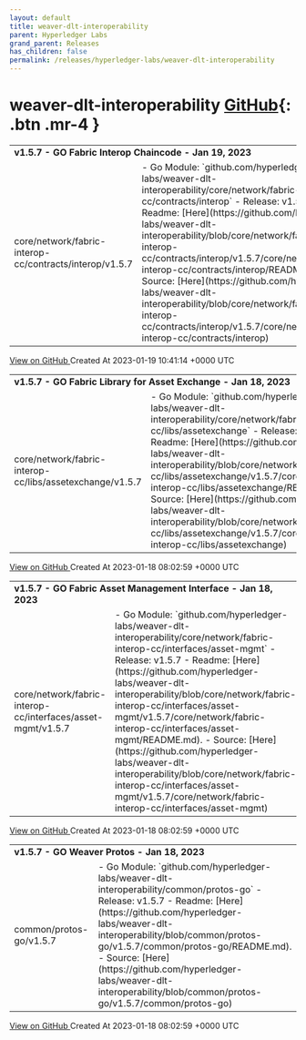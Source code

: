 ```yaml
---
layout: default
title: weaver-dlt-interoperability
parent: Hyperledger Labs
grand_parent: Releases
has_children: false
permalink: /releases/hyperledger-labs/weaver-dlt-interoperability
---
```


# weaver-dlt-interoperability <span class="fs-3 right-align">[GitHub](https://github.com/hyperledger-labs/weaver-dlt-interoperability){: .btn .mr-4 }</span>


<div>
    <table>
        <tr>
            <td colspan="2">
                <b>
                    v1.5.7 - GO Fabric Interop Chaincode - Jan 19, 2023
                </b>
            </td>
        </tr>
        <tr>
            <td>
                <span class="chip">
                    core/network/fabric-interop-cc/contracts/interop/v1.5.7
                </span>
            </td>
            <td>
                - Go Module: `github.com/hyperledger-labs/weaver-dlt-interoperability/core/network/fabric-interop-cc/contracts/interop`
- Release: v1.5.7
- Readme: [Here](https://github.com/hyperledger-labs/weaver-dlt-interoperability/blob/core/network/fabric-interop-cc/contracts/interop/v1.5.7/core/network/fabric-interop-cc/contracts/interop/README.md).
- Source: [Here](https://github.com/hyperledger-labs/weaver-dlt-interoperability/blob/core/network/fabric-interop-cc/contracts/interop/v1.5.7/core/network/fabric-interop-cc/contracts/interop)
            </td>
        </tr>
    </table>
    <a href="https://github.com/hyperledger-labs/weaver-dlt-interoperability/releases/tag/core/network/fabric-interop-cc/contracts/interop/v1.5.7" class=".btn">
        View on GitHub
    </a>
    <span class="right-align">
        Created At 2023-01-19 10:41:14 +0000 UTC
    </span>
</div>

<div>
    <table>
        <tr>
            <td colspan="2">
                <b>
                    v1.5.7 - GO Fabric Library for Asset Exchange - Jan 18, 2023
                </b>
            </td>
        </tr>
        <tr>
            <td>
                <span class="chip">
                    core/network/fabric-interop-cc/libs/assetexchange/v1.5.7
                </span>
            </td>
            <td>
                - Go Module: `github.com/hyperledger-labs/weaver-dlt-interoperability/core/network/fabric-interop-cc/libs/assetexchange`
- Release: v1.5.7
- Readme: [Here](https://github.com/hyperledger-labs/weaver-dlt-interoperability/blob/core/network/fabric-interop-cc/libs/assetexchange/v1.5.7/core/network/fabric-interop-cc/libs/assetexchange/README.md).
- Source: [Here](https://github.com/hyperledger-labs/weaver-dlt-interoperability/blob/core/network/fabric-interop-cc/libs/assetexchange/v1.5.7/core/network/fabric-interop-cc/libs/assetexchange)
            </td>
        </tr>
    </table>
    <a href="https://github.com/hyperledger-labs/weaver-dlt-interoperability/releases/tag/core/network/fabric-interop-cc/libs/assetexchange/v1.5.7" class=".btn">
        View on GitHub
    </a>
    <span class="right-align">
        Created At 2023-01-18 08:02:59 +0000 UTC
    </span>
</div>

<div>
    <table>
        <tr>
            <td colspan="2">
                <b>
                    v1.5.7 - GO Fabric Asset Management Interface - Jan 18, 2023
                </b>
            </td>
        </tr>
        <tr>
            <td>
                <span class="chip">
                    core/network/fabric-interop-cc/interfaces/asset-mgmt/v1.5.7
                </span>
            </td>
            <td>
                - Go Module: `github.com/hyperledger-labs/weaver-dlt-interoperability/core/network/fabric-interop-cc/interfaces/asset-mgmt`
- Release: v1.5.7
- Readme: [Here](https://github.com/hyperledger-labs/weaver-dlt-interoperability/blob/core/network/fabric-interop-cc/interfaces/asset-mgmt/v1.5.7/core/network/fabric-interop-cc/interfaces/asset-mgmt/README.md).
- Source: [Here](https://github.com/hyperledger-labs/weaver-dlt-interoperability/blob/core/network/fabric-interop-cc/interfaces/asset-mgmt/v1.5.7/core/network/fabric-interop-cc/interfaces/asset-mgmt)
            </td>
        </tr>
    </table>
    <a href="https://github.com/hyperledger-labs/weaver-dlt-interoperability/releases/tag/core/network/fabric-interop-cc/interfaces/asset-mgmt/v1.5.7" class=".btn">
        View on GitHub
    </a>
    <span class="right-align">
        Created At 2023-01-18 08:02:59 +0000 UTC
    </span>
</div>

<div>
    <table>
        <tr>
            <td colspan="2">
                <b>
                    v1.5.7 - GO Weaver Protos - Jan 18, 2023
                </b>
            </td>
        </tr>
        <tr>
            <td>
                <span class="chip">
                    common/protos-go/v1.5.7
                </span>
            </td>
            <td>
                - Go Module: `github.com/hyperledger-labs/weaver-dlt-interoperability/common/protos-go`
- Release: v1.5.7
- Readme: [Here](https://github.com/hyperledger-labs/weaver-dlt-interoperability/blob/common/protos-go/v1.5.7/common/protos-go/README.md).
- Source: [Here](https://github.com/hyperledger-labs/weaver-dlt-interoperability/blob/common/protos-go/v1.5.7/common/protos-go)
            </td>
        </tr>
    </table>
    <a href="https://github.com/hyperledger-labs/weaver-dlt-interoperability/releases/tag/common/protos-go/v1.5.7" class=".btn">
        View on GitHub
    </a>
    <span class="right-align">
        Created At 2023-01-18 08:02:59 +0000 UTC
    </span>
</div>

